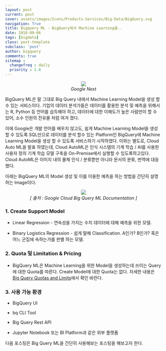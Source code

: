 ```yaml
---
layout: post
current: post
cover: assets/images/Icons/Products-Services/Big-Data/BigQuery.svg
navigation: True
title: Bigquery ML - BigQuery에서 Machine Learning을..
date: 2018-09-06
tags: [bigdata]
class: post-template
subclass: 'post'
author: bigquery
comments: true
sitemap :
  changefreq : daily
  priority : 1.0
---
```






<center>
    <img src="https://lh3.googleusercontent.com/-yYQHr3BnoKU/WvsR07QaYiI/AAAAAAAABgA/V2WfyrpctnInmJb-9B9E-MuMQ7ehPdzkgCJoC/w530-h298-n-rw/NEXT_2018_COLOR_TWITTER%2B%25284%2529.gif"/>
    <br/>
	<em>Google Next</em>
</center>



BigQuery ML은 말 그대로 Big Query 내에서 Machine Learning Model을 생성 할 수 있는 서비스이다. 기업의 데이터 분석가들은 데이터를 활용한 분석 및 예측을 위해서는 R, Python 등 언어를 습득해야 하고, 데이터에 대한 이해도가 높은 사람만이 할 수 있어, 소수 인원의 전유물 처럼 여겨 졌다. 

이에 Google은 개발 언어를 배우지 않고도, 쉽게 Machine Learning Model을 생성 할 수 있도록 SQL만으로 데이터를 분석 할수 있는 Platform인 BigQuery에 Machine Learning Model을 생성 할 수 있도록 서비스하기 시작하였다. 이와는 별도로, Cloud Auto ML을 발표 하였는데, Cloud AutoML은 인식 시스템의 기계 학습 / AI를 사용한 사용자 정의 기계 학습 모델 구축을 On-Premise에서 실행할 수 있도록하고있다. Cloud AutoML은 이미지 내의 물체 인식 / 분류뿐만 아니라 문서의 분류, 번역에 대응 했다.



아래는 BigQuery ML의 Model 생성 및 이를 이용한 예측을 하는 방법을 간단히 설명하는 Image이다. 

<center>
    <img src="https://cloud.google.com/images/products/bigquery/bigquery-ml.gif"/>
    <br/>
	<em>[ 출처 : Google Cloud Big Query ML Documentation ]</em>
</center>



### 1. Create Support Model

- Linear Regression - 연속성을 가지는 수치 데이터에 대해 예측을 위한 모델.

- Binary Logistics Regression - 쉽게 말해 Classification. A인가? B인가? 혹은 어느 군집에 속하는가를 판별 하는 모델.





### 2. Quota 및 Limitation & Pricing

- BigQuery ML은 Machine Learning을 위한 Model을 생성하는데 쓰이는 Query에 대한 Quota를 따른다. Create Model에 대한 Quota는 없다. 자세한 내용은 [Big Query Quotas and Limits](https://cloud.google.com/bigquery/quotas)에서 확인 바란다.



### 3. 사용 가능 환경

- BigQuery UI

- bq CLI Tool

- Big Query Rest API 

- Jupyter Notebook 또는 BI Platform과 같은 외부 플랫폼



다음 포스팅은 Big Query ML을 간단히 사용해보는 포스팅을 해보고자 한다. 